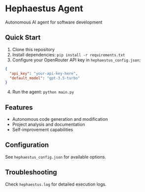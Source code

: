 # Hephaestus Agent

Autonomous AI agent for software development

## Quick Start

1. Clone this repository
2. Install dependencies: `pip install -r requirements.txt`
3. Configure your OpenRouter API key in `hephaestus_config.json`:
```json
{
  "api_key": "your-api-key-here",
  "default_model": "gpt-3.5-turbo"
}
```
4. Run the agent: `python main.py`

## Features

- Autonomous code generation and modification
- Project analysis and documentation
- Self-improvement capabilities

## Configuration

See `hephaestus_config.json` for available options.

## Troubleshooting

Check `hephaestus.log` for detailed execution logs.